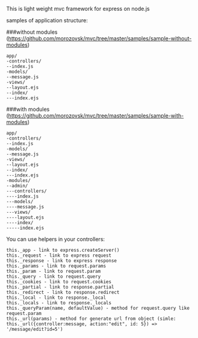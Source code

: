 This is light weight mvc framework for express on node.js

samples of application structure:

###without modules (https://github.com/morozovsk/mvc/tree/master/samples/sample-without-modules)

    app/
    -controllers/
    --index.js
    -models/
    --message.js
    -views/
    --layout.ejs
    --index/
    ---index.ejs

###with modules (https://github.com/morozovsk/mvc/tree/master/samples/sample-with-modules)

    app/
    -controllers/
    --index.js
    -models/
    --message.js
    -views/
    --layout.ejs
    --index/
    ---index.ejs
    -modules/
    --admin/
    ---controllers/
    ----index.js
    ---models/
    ----message.js
    ---views/
    ----layout.ejs
    ----index/
    -----index.ejs

You can use helpers in your controllers:

    this._app - link to express.createServer()
    this._request - link to express request
    this._response - link to express response
    this._params - link to request.params
    this._param - link to request.param
    this._query - link to request.query
    this._cookies - link to request.cookies
    this._partial - link to response.partial
    this._redirect - link to response.redirect
    this._local - link to response._local
    this._locals - link to response._locals
    this._queryParam(name, defaultValue) - method for request.query like request.param
    this._url(params) - method for generate url from object (simle: this._url({controller:message, action:"edit", id: 5}) => '/message/edit?id=5')